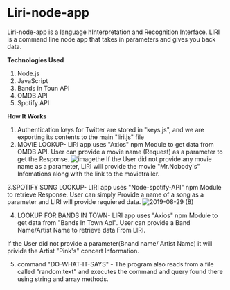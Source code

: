 # Liri-node-app
Liri-node-app is a language hInterpretation and Recognition Interface. LIRI is a command line node app that takes in parameters and gives you back data.

**Technologies Used**
1. Node.js
2. JavaScript
3. Bands in Toun API
4. OMDB API
5. Spotify API

**How It Works**
1. Authentication keys for Twitter are stored in "keys.js", and we are exporting its contents to the main "liri.js" file
2. MOVIE LOOKUP-  LIRI app uses "Axios" npm Module to get data from OMDB API. User can provide a movie name (Request) as a parameter to get the Response. 
![image](https://user-images.githubusercontent.com/51638449/63966218-c1e60e80-ca68-11e9-8516-d12ab26ea6ea.png)the
 If the User did not provide any movie name as a parameter, LIRI will provide the movie "Mr.Nobody's" Infomations along with the link to the movietrailer. 

3.SPOTIFY SONG LOOKUP- LIRI app uses "Node-spotify-API" npm Module to retrieve Response. User can simply Provide a name of a song as a parameter and LIRI will provide requiered data.
![2019-08-29 (8)](https://user-images.githubusercontent.com/51638449/63968157-ffe53180-ca6c-11e9-9f85-a18460d6b253.png)


4. LOOKUP FOR BANDS IN TOWN- LIRI app uses "Axios" npm Module to get data from "Bands In Town ApI". User can provide a Band Name/Artist Name to retrieve data From LIRI.

If the User did not provide a parameter(Bnand name/ Artist Name) it will privide the Artist "Pink's" concert Information.


5. command "DO-WHAT-IT-SAYS" - The program also reads from a file called "random.text" and executes the command and query found there using string and array methods.



